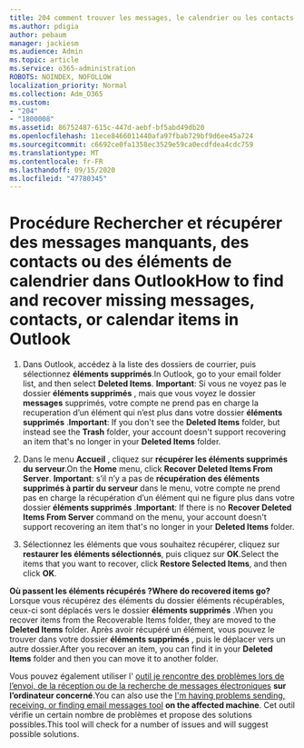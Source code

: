 ```yaml
---
title: 204 comment trouver les messages, le calendrier ou les contacts Outlook manquants ou récupérables
ms.author: pdigia
author: pebaum
manager: jackiesm
ms.audience: Admin
ms.topic: article
ms.service: o365-administration
ROBOTS: NOINDEX, NOFOLLOW
localization_priority: Normal
ms.collection: Adm_O365
ms.custom:
- "204"
- "1800008"
ms.assetid: 86752487-615c-447d-aebf-bf5abd49db20
ms.openlocfilehash: 11ece8466011440afa97fbab729bf9d6ee45a724
ms.sourcegitcommit: c6692ce0fa1358ec3529e59ca0ecdfdea4cdc759
ms.translationtype: MT
ms.contentlocale: fr-FR
ms.lasthandoff: 09/15/2020
ms.locfileid: "47780345"
---
```

# <a name="how-to-find-and-recover-missing-messages-contacts-or-calendar-items-in-outlook"></a><span data-ttu-id="84cce-102">Procédure Rechercher et récupérer des messages manquants, des contacts ou des éléments de calendrier dans Outlook</span><span class="sxs-lookup"><span data-stu-id="84cce-102">How to find and recover missing messages, contacts, or calendar items in Outlook</span></span>

1. <span data-ttu-id="84cce-103">Dans Outlook, accédez à la liste des dossiers de courrier, puis sélectionnez **éléments supprimés**.</span><span class="sxs-lookup"><span data-stu-id="84cce-103">In Outlook, go to your email folder list, and then select **Deleted Items**.</span></span> <span data-ttu-id="84cce-104">**Important**: Si vous ne voyez pas le dossier **éléments supprimés** , mais que vous voyez le dossier **messages** supprimés, votre compte ne prend pas en charge la recuperation d’un élément qui n’est plus dans votre dossier **éléments supprimés** .</span><span class="sxs-lookup"><span data-stu-id="84cce-104">**Important**: If you don't see the **Deleted Items** folder, but instead see the **Trash** folder, your account doesn't support recovering an item that's no longer in your **Deleted Items** folder.</span></span>

2. <span data-ttu-id="84cce-105">Dans le menu **Accueil** , cliquez sur **récupérer les éléments supprimés du serveur**.</span><span class="sxs-lookup"><span data-stu-id="84cce-105">On the **Home** menu, click **Recover Deleted Items From Server**.</span></span> <span data-ttu-id="84cce-106">**Important**: s’il n’y a pas de **récupération des éléments supprimés à partir du serveur** dans le menu, votre compte ne prend pas en charge la récupération d’un élément qui ne figure plus dans votre dossier **éléments supprimés** .</span><span class="sxs-lookup"><span data-stu-id="84cce-106">**Important**: If there is no **Recover Deleted Items From Server** command on the menu, your account doesn't support recovering an item that's no longer in your **Deleted Items** folder.</span></span>

3. <span data-ttu-id="84cce-107">Sélectionnez les éléments que vous souhaitez récupérer, cliquez sur **restaurer les éléments sélectionnés**, puis cliquez sur **OK**.</span><span class="sxs-lookup"><span data-stu-id="84cce-107">Select the items that you want to recover, click **Restore Selected Items**, and then click **OK**.</span></span>

<span data-ttu-id="84cce-108">**Où passent les éléments récupérés ?**</span><span class="sxs-lookup"><span data-stu-id="84cce-108">**Where do recovered items go?**</span></span> <span data-ttu-id="84cce-109">Lorsque vous récupérez des éléments du dossier éléments récupérables, ceux-ci sont déplacés vers le dossier **éléments supprimés** .</span><span class="sxs-lookup"><span data-stu-id="84cce-109">When you recover items from the Recoverable Items folder, they are moved to the **Deleted Items** folder.</span></span> <span data-ttu-id="84cce-110">Après avoir récupéré un élément, vous pouvez le trouver dans votre dossier **éléments supprimés** , puis le déplacer vers un autre dossier.</span><span class="sxs-lookup"><span data-stu-id="84cce-110">After you recover an item, you can find it in your **Deleted Items** folder and then you can move it to another folder.</span></span>

<span data-ttu-id="84cce-111">Vous pouvez également utiliser l' [outil je rencontre des problèmes lors de l’envoi, de la réception ou de la recherche de messages électroniques](https://aka.ms/SaRA-OutlookSendReceive) **sur l’ordinateur concerné**.</span><span class="sxs-lookup"><span data-stu-id="84cce-111">You can also use the [I'm having problems sending, receiving, or finding email messages tool](https://aka.ms/SaRA-OutlookSendReceive) **on the affected machine**.</span></span> <span data-ttu-id="84cce-112">Cet outil vérifie un certain nombre de problèmes et propose des solutions possibles.</span><span class="sxs-lookup"><span data-stu-id="84cce-112">This tool will check for a number of issues and will suggest possible solutions.</span></span>
